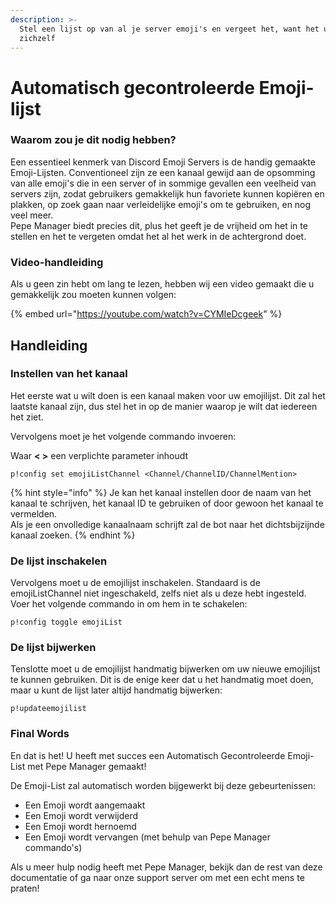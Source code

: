 ```yaml
---
description: >-
  Stel een lijst op van al je server emoji's en vergeet het, want het update
  zichzelf
---
```


# Automatisch gecontroleerde Emoji-lijst

### Waarom zou je dit nodig hebben?

Een essentieel kenmerk van Discord Emoji Servers is de handig gemaakte Emoji-Lijsten. Conventioneel zijn ze een kanaal gewijd aan de opsomming van alle emoji's die in een server of in sommige gevallen een veelheid van servers zijn, zodat gebruikers gemakkelijk hun favoriete kunnen kopiëren en plakken, op zoek gaan naar verleidelijke emoji's om te gebruiken, en nog veel meer.   
Pepe Manager biedt precies dit, plus het geeft je de vrijheid om het in te stellen en het te vergeten omdat het al het werk in de achtergrond doet.

### Video-handleiding

Als u geen zin hebt om lang te lezen, hebben wij een video gemaakt die u gemakkelijk zou moeten kunnen volgen:  


{% embed url="https://youtube.com/watch?v=CYMIeDcgeek" %}

## Handleiding

### Instellen van het kanaal

Het eerste wat u wilt doen is een kanaal maken voor uw emojilijst. Dit zal het laatste kanaal zijn, dus stel het in op de manier waarop je wilt dat iedereen het ziet.

Vervolgens moet je het volgende commando invoeren:

Waar **&lt; &gt;** een verplichte parameter inhoudt

```text
p!config set emojiListChannel <Channel/ChannelID/ChannelMention>
```

{% hint style="info" %}
Je kan het kanaal instellen door de naam van het kanaal te schrijven, het kanaal ID te gebruiken of door gewoon het kanaal te vermelden.  
Als je een onvolledige kanaalnaam schrijft zal de bot naar het dichtsbijzijnde kanaal zoeken.
{% endhint %}

### De lijst inschakelen

Vervolgens moet u de emojilijst inschakelen. Standaard is de emojiListChannel niet ingeschakeld, zelfs niet als u deze hebt ingesteld. Voer het volgende commando in om hem in te schakelen:

```text
p!config toggle emojiList
```

### De lijst bijwerken

Tenslotte moet u de emojilijst handmatig bijwerken om uw nieuwe emojilijst te kunnen gebruiken. Dit is de enige keer dat u het handmatig moet doen, maar u kunt de lijst later altijd handmatig bijwerken:

```text
p!updateemojilist
```

### Final Words

En dat is het! U heeft met succes een Automatisch Gecontroleerde Emoji-List met Pepe Manager gemaakt!

De Emoji-List zal automatisch worden bijgewerkt bij deze gebeurtenissen:

* Een Emoji wordt aangemaakt
* Een Emoji wordt verwijderd
* Een Emoji wordt hernoemd
* Een Emoji wordt vervangen (met behulp van Pepe Manager commando's)

Als u meer hulp nodig heeft met Pepe Manager, bekijk dan de rest van deze documentatie of ga naar onze support server om met een echt mens te praten!



### 


